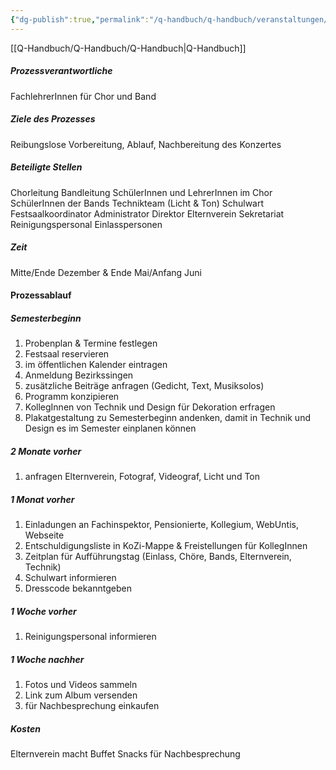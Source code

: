 ```yaml
---
{"dg-publish":true,"permalink":"/q-handbuch/q-handbuch/veranstaltungen/konzertplanung/"}
---
```


[[Q-Handbuch/Q-Handbuch/Q-Handbuch\|Q-Handbuch]]
##### Prozessverantwortliche 
FachlehrerInnen für Chor und Band
##### Ziele des Prozesses 
Reibungslose Vorbereitung, Ablauf, Nachbereitung des Konzertes
##### Beteiligte Stellen 
Chorleitung
Bandleitung
SchülerInnen und LehrerInnen im Chor
SchülerInnen der Bands
Technikteam (Licht & Ton)
Schulwart
Festsaalkoordinator
Administrator
Direktor
Elternverein
Sekretariat
Reinigungspersonal
Einlasspersonen
##### Zeit
Mitte/Ende Dezember & Ende Mai/Anfang Juni
#### Prozessablauf
##### Semesterbeginn
1. Probenplan & Termine festlegen
2. Festsaal reservieren
3. im öffentlichen Kalender eintragen
4. Anmeldung Bezirkssingen
5. zusätzliche Beiträge anfragen (Gedicht, Text, Musiksolos)
6. Programm konzipieren
7. KollegInnen von Technik und Design für Dekoration erfragen
8. Plakatgestaltung zu Semesterbeginn andenken, damit in Technik und Design es im Semester einplanen können
##### 2 Monate vorher 
1. anfragen Elternverein, Fotograf, Videograf, Licht und Ton
##### 1 Monat vorher
1. Einladungen an Fachinspektor, Pensionierte, Kollegium, WebUntis, Webseite
2. Entschuldigungsliste in KoZi-Mappe & Freistellungen für KollegInnen
3. Zeitplan für Aufführungstag (Einlass, Chöre, Bands, Elternverein, Technik)
4. Schulwart informieren
5. Dresscode bekanntgeben
##### 1 Woche vorher
1. Reinigungspersonal informieren
##### 1 Woche nachher
1. Fotos und Videos sammeln
2. Link zum Album versenden
3. für Nachbesprechung einkaufen
##### Kosten 
Elternverein macht Buffet
Snacks für Nachbesprechung